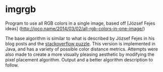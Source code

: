 imgrgb
=======
Program to use all RGB colors in a single image, based off [József Fejes ideas] (http://joco.name/2014/03/02/all-rgb-colors-in-one-image/)

The base algorithm is similar to what is described by József Fejes in his blog posts and the [stackoverflow puzzle](http://codegolf.stackexchange.com/questions/22144/images-with-all-colors). This version is implemented in Java, and has a variety of possible color distance metrics. Attempts were also made to create a more visually pleasing aesthetic by modifying the pixel placement algorithm. Output and a better algorithm description to follow.
